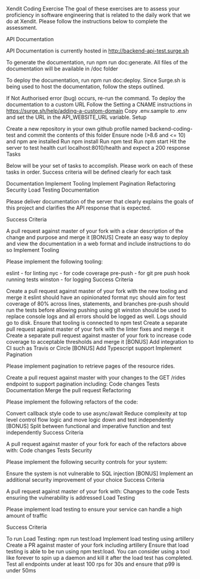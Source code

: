 Xendit Coding Exercise
The goal of these exercises are to assess your proficiency in software engineering that is related to the daily work that we do at Xendit. Please follow the instructions below to complete the assessment.

API Documentation

API Documentation is currently hosted in http://backend-api-test.surge.sh

To generate the documentation, run npm run doc:generate. All files of the documentation will be available in /doc folder

To deploy the documentation, run npm run doc:deploy. Since Surge.sh is being used to host the documentation, follow the steps outlined.

If Not Authorised error (bug) occurs, re-run the command.
To deploy the documentation to a custom URL
Follow the Setting a CNAME instructions in https://surge.sh/help/adding-a-custom-domain
Copy .env.sample to .env and set the URL in the API_WEBSITE_URL variable.
Setup

Create a new repository in your own github profile named backend-coding-test and commit the contents of this folder
Ensure node (>8.6 and <= 10) and npm are installed
Run npm install
Run npm test
Run npm start
Hit the server to test health curl localhost:8010/health and expect a 200 response
Tasks

Below will be your set of tasks to accomplish. Please work on each of these tasks in order. Success criteria will be defined clearly for each task

Documentation
Implement Tooling
Implement Pagination
Refactoring
Security
Load Testing
Documentation

Please deliver documentation of the server that clearly explains the goals of this project and clarifies the API response that is expected.

Success Criteria

A pull request against master of your fork with a clear description of the change and purpose and merge it
[BONUS] Create an easy way to deploy and view the documentation in a web format and include instructions to do so
Implement Tooling

Please implement the following tooling:

eslint - for linting
nyc - for code coverage
pre-push - for git pre push hook running tests
winston - for logging
Success Criteria

Create a pull request against master of your fork with the new tooling and merge it
eslint should have an opinionated format
nyc should aim for test coverage of 80% across lines, statements, and branches
pre-push should run the tests before allowing pushing using git
winston should be used to replace console logs and all errors should be logged as well. Logs should go to disk.
Ensure that tooling is connected to npm test
Create a separate pull request against master of your fork with the linter fixes and merge it
Create a separate pull request against master of your fork to increase code coverage to acceptable thresholds and merge it
[BONUS] Add integration to CI such as Travis or Circle
[BONUS] Add Typescript support
Implement Pagination

Please implement pagination to retrieve pages of the resource rides.

Create a pull request against master with your changes to the GET /rides endpoint to support pagination including:
Code changes
Tests
Documentation
Merge the pull request
Refactoring

Please implement the following refactors of the code:

Convert callback style code to use async/await
Reduce complexity at top level control flow logic and move logic down and test independently
[BONUS] Split between functional and imperative function and test independently
Success Criteria

A pull request against master of your fork for each of the refactors above with:
Code changes
Tests
Security

Please implement the following security controls for your system:

Ensure the system is not vulnerable to SQL injection
[BONUS] Implement an additional security improvement of your choice
Success Criteria

A pull request against master of your fork with:
Changes to the code
Tests ensuring the vulnerability is addressed
Load Testing

Please implement load testing to ensure your service can handle a high amount of traffic

Success Criteria

To run Load Testing: npm run test:load
Implement load testing using artillery
Create a PR against master of your fork including artillery
Ensure that load testing is able to be run using npm test:load. You can consider using a tool like forever to spin up a daemon and kill it after the load test has completed.
Test all endpoints under at least 100 rps for 30s and ensure that p99 is under 50ms